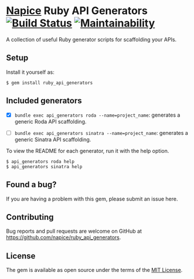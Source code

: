 # [Napice](http://napice.com) Ruby API Generators [![Build Status](https://travis-ci.org/Napice/ruby_api_generators.svg?branch=master)](https://travis-ci.org/Napice/ruby_api_generators) [![Maintainability](https://api.codeclimate.com/v1/badges/e33738cf02e5922b6355/maintainability)](https://codeclimate.com/github/Napice/ruby_api_generators/maintainability)

A collection of useful Ruby generator scripts for scaffolding your APIs.

## Setup

Install it yourself as:

    $ gem install ruby_api_generators

## Included generators

- [x] `bundle exec api_generators roda --name=project_name`: generates a generic Roda API scaffolding.

- [ ] `bundle exec api_generators sinatra --name=project_name`: generates a generic Sinatra API scaffolding.

To view the README for each generator, run it with the help option.

    $ api_generators roda help
    $ api_generators sinatra help

## Found a bug?

If you are having a problem with this gem, please submit an issue here.

## Contributing

Bug reports and pull requests are welcome on GitHub at https://github.com/napice/ruby_api_generators.

## License

The gem is available as open source under the terms of the [MIT License](https://opensource.org/licenses/MIT).
